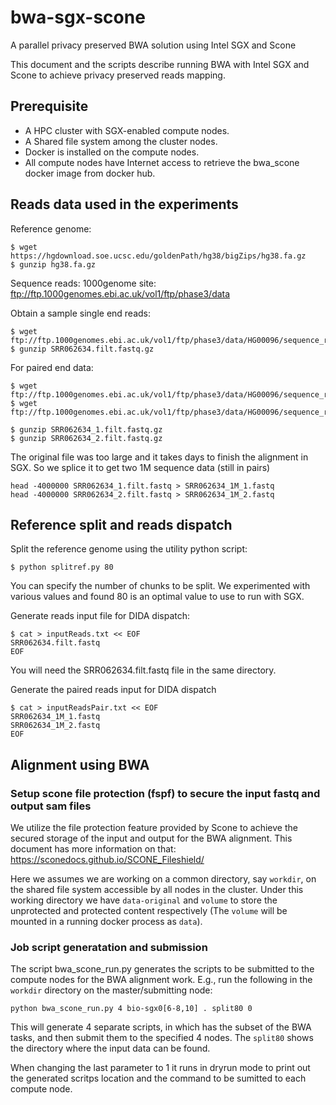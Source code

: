 # bwa-sgx-scone
A parallel privacy preserved BWA solution using Intel SGX and Scone

This document and the scripts describe running BWA with Intel SGX and Scone to achieve privacy preserved reads mapping.

## Prerequisite
 - A HPC cluster with SGX-enabled compute nodes.
 - A Shared file system among the cluster nodes.
 - Docker is installed on the compute nodes.
 - All compute nodes have Internet access to retrieve the bwa_scone docker image from docker hub.
 
## Reads data used in the experiments

Reference genome:
```
$ wget https://hgdownload.soe.ucsc.edu/goldenPath/hg38/bigZips/hg38.fa.gz
$ gunzip hg38.fa.gz
```

Sequence reads:
1000genome site:
ftp://ftp.1000genomes.ebi.ac.uk/vol1/ftp/phase3/data

Obtain a sample single end reads:
```
$ wget ftp://ftp.1000genomes.ebi.ac.uk/vol1/ftp/phase3/data/HG00096/sequence_read/SRR062634.filt.fastq.gz
$ gunzip SRR062634.filt.fastq.gz
```

For paired end data:
```
$ wget ftp://ftp.1000genomes.ebi.ac.uk/vol1/ftp/phase3/data/HG00096/sequence_read/SRR062634_1.filt.fastq.gz
$ wget ftp://ftp.1000genomes.ebi.ac.uk/vol1/ftp/phase3/data/HG00096/sequence_read/SRR062634_2.filt.fastq.gz

$ gunzip SRR062634_1.filt.fastq.gz
$ gunzip SRR062634_2.filt.fastq.gz
```

The original file was too large and it takes days to finish the alignment in SGX. So we splice it to get two 1M sequence data (still in pairs)
```
head -4000000 SRR062634_1.filt.fastq > SRR062634_1M_1.fastq
head -4000000 SRR062634_2.filt.fastq > SRR062634_1M_2.fastq
```

## Reference split and reads dispatch
Split the reference genome using the utility python script:
```
$ python splitref.py 80
```
You can specify the number of chunks to be split. We experimented with various values and found 80 is an optimal value to use to run with SGX.

Generate reads input file for DIDA dispatch:
```
$ cat > inputReads.txt << EOF
SRR062634.filt.fastq
EOF
```

You will need the SRR062634.filt.fastq file in the same directory.

Generate the paired reads input for DIDA dispatch
```
$ cat > inputReadsPair.txt << EOF
SRR062634_1M_1.fastq
SRR062634_1M_2.fastq
EOF
```

## Alignment using BWA
### Setup scone file protection (fspf) to secure the input fastq and output sam files
We utilize the file protection feature provided by Scone to achieve the secured storage of the input and output for the BWA alignment. This document has more information on that:
https://sconedocs.github.io/SCONE_Fileshield/

Here we assumes we are working on a common directory, say `workdir`, on the shared file system accessible by all nodes in the cluster. Under this working directory we have `data-original` and `volume` to store the unprotected and protected content respectively (The `volume` will be mounted in a running docker process as `data`).

### Job script generatation and submission
The script bwa_scone_run.py generates the scripts to be submitted to the compute nodes for the BWA alignment work. E.g., run the following in the `workdir` directory on the master/submitting node:

```
python bwa_scone_run.py 4 bio-sgx0[6-8,10] . split80 0
```

This will generate 4 separate scripts, in which has the subset of the BWA tasks, and then submit them to the specified 4 nodes. The `split80` shows the directory where the input data can be found.

When changing the last parameter to 1 it runs in dryrun mode to print out the generated scritps location and the command to be sumitted to each compute node.
